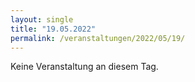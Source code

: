 ```yaml
---
layout: single
title: "19.05.2022"
permalink: /veranstaltungen/2022/05/19/
---
```


Keine Veranstaltung an diesem Tag.
